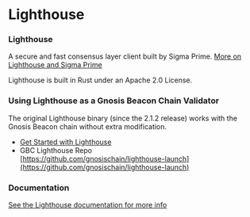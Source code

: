 # Lighthouse

### Lighthouse

A secure and fast consensus layer client built by Sigma Prime. [More on Lighthouse and Sigma Prime](https://lighthouse.sigmaprime.io/update-00.html)

Lighthouse is built in Rust under an Apache 2.0 License.

### Using Lighthouse as a Gnosis Beacon Chain Validator

The original Lighthouse binary (since the 2.1.2 release) works with the Gnosis Beacon chain without extra modification.&#x20;

* [Get Started with Lighthouse](../validator-info/get-started-node-setup/#lighthouse)
* GBC Lighthouse Repo\
  [https://github.com/gnosischain/lighthouse-launch](https://github.com/gnosischain/lighthouse-launch)

### Documentation

[See the Lighthouse documentation for more info](https://lighthouse-book.sigmaprime.io)
